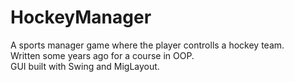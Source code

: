 # HockeyManager
A sports manager game where the player controlls a hockey team.  
Written some years ago for a course in OOP.  
GUI built with Swing and MigLayout.
